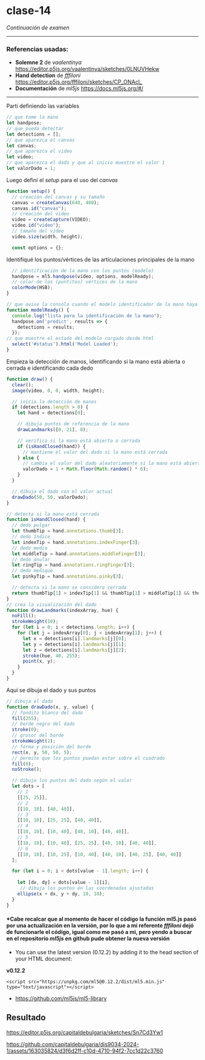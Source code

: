 # clase-14
*Continuación de examen*

---

### Referencias usadas:
- **Solemne 2** de _vaalentinya_ <https://editor.p5js.org/vaalentinya/sketches/0LNUVHekw>
- **Hand detection** de _fffiloni_ <https://editor.p5js.org/fffiloni/sketches/CP_ONAcl_>
- **Documentación** de _ml5js_ <https://docs.ml5js.org/#/>
  
---


Partí definiendo las variables

```javascript
// que tome la mano
let handpose;
// que pueda detectar
let detections = [];
// que aparezca el canvas
let canvas;
// que aparezca el video
let video;
// que aparezca el dado y que al inicio muestre el valor 1
let valorDado = 1; 
```
Luego definí el _setup_ para el uso del _canvas_

```javascript
function setup() {
  // creación del canvas y su tamaño
  canvas = createCanvas(640, 480);
  canvas.id("canvas");
  // creación del video
  video = createCapture(VIDEO);
  video.id("video");
  // tamaño del video
  video.size(width, height);

  const options = {};
```
Identifiqué los puntos/vértices de las articulaciones principales de la mano

```javascript
  // identificación de la mano con los puntos (modelo)
  handpose = ml5.handpose(video, options, modelReady);
  // color de los (puntitos) vértices de la mano
  colorMode(HSB);
}

// que avise la consola cuando el modelo identificador de la mano haya cargado
function modelReady() {
  console.log("lista para la identificación de la mano");
  handpose.on('predict', results => {
    detections = results;
  });
// que muestre el estado del modelo cargado desde html
  select('#status').html('Model Loaded');
}
```

Empieza la detección de manos, identificando si la mano está abierta o cerrada e identificando cada dedo

```javascript
function draw() {
  clear();
  image(video, 0, 0, width, height);

  // inicia la detección de manos
  if (detections.length > 0) {
    let hand = detections[0];

    // dibuja puntos de referencia de la mano
    drawLandmarks([0, 21], 0);

    // verifica si la mano está abierta o cerrada
    if (isHandClosed(hand)) {
      // mantiene el valor del dado si la mano está cerrada
    } else {
      // cambia el valor del dado aleatoriamente si la mano está abierta, con valores del 1 al 6 * sin decimales  
      valorDado = 1 + Math.floor(Math.random() * 6);
    }
  }

  // dibuja el dado con el valor actual
  drawDado(50, 50, valorDado);
}

// detecta si la mano está cerrada
function isHandClosed(hand) {
  // dedo pulgar
  let thumbTip = hand.annotations.thumb[3];
  // dedo índice
  let indexTip = hand.annotations.indexFinger[3];
  // dedo medio
  let middleTip = hand.annotations.middleFinger[3];
  // dedo anular
  let ringTip = hand.annotations.ringFinger[3];
  // dedo meñique
  let pinkyTip = hand.annotations.pinky[3];

  // detecta si la mano se considera cerrada 
  return thumbTip[1] > indexTip[1] && thumbTip[1] > middleTip[1] && thumbTip[1] > ringTip[1] && thumbTip[1] > pinkyTip[1];
}
// crea la visualización del dado
function drawLandmarks(indexArray, hue) {
  noFill();
  strokeWeight(10);
  for (let i = 0; i < detections.length; i++) {
    for (let j = indexArray[0]; j < indexArray[1]; j++) {
      let x = detections[i].landmarks[j][0];
      let y = detections[i].landmarks[j][1];
      let z = detections[i].landmarks[j][2];
      stroke(hue, 40, 255);
      point(x, y);
    }
  }
}
```
Aquí se dibuja el dado y sus puntos

```javascript
// dibuja el dado
function drawDado(x, y, value) {
  // fondito blanco del dado
  fill(255);
  // borde negro del dado
  stroke(0);
  // grosor del borde
  strokeWeight(2);
  // forma y posición del borde
  rect(x, y, 50, 50, 5);
  // permite que los puntos puedan estar sobre el cuadrado
  fill(0);
  noStroke();

  // dibuja los puntos del dado según el valor
  let dots = [
    // 1
    [[25, 25]],
    // 2
    [[10, 10], [40, 40]],
    // 3
    [[10, 10], [25, 25], [40, 40]],
    // 4
    [[10, 10], [10, 40], [40, 10], [40, 40]],
    // 5
    [[10, 10], [10, 40], [25, 25], [40, 10], [40, 40]],
    // 6
    [[10, 10], [10, 25], [10, 40], [40, 10], [40, 25], [40, 40]]
  ];

  for (let i = 0; i < dots[value - 1].length; i++) {
    
    let [dx, dy] = dots[value - 1][i];
     // dibuja los puntos en las coordenadas ajustadas
    ellipse(x + dx, y + dy, 10, 10);
  }
}
```
#### *Cabe recalcar que al momento de hacer el código la función ml5.js pasó por una actualización en la versión, por lo que a mi referente _fffiloni_ dejó de funcionarle el código, igual como me pasó a mi, pero yendo a buscar en el repositorio _ml5js_ en github pude obtener la nueva versión
<p id="latest-version">

* You can use the latest version (0.12.2) by adding it to the head section of your HTML document:

**v0.12.2**

    <script src="https://unpkg.com/ml5@0.12.2/dist/ml5.min.js" type="text/javascript"></script>

</p data-id="latest-version">

- <https://github.com/ml5js/ml5-library>

## Resultado

<https://editor.p5js.org/capitaldebulgaria/sketches/Sn7Cd3Yw1>



https://github.com/capitaldebulgaria/dis9034-2024-1/assets/163035824/d3f6d2ff-c10d-4710-94f2-7cc1d22c3760


